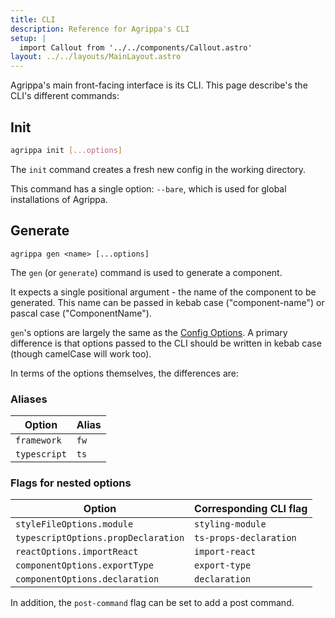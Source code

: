 ```yaml
---
title: CLI
description: Reference for Agrippa's CLI
setup: |
  import Callout from '../../components/Callout.astro'
layout: ../../layouts/MainLayout.astro
---
```


Agrippa's main front-facing interface is its CLI.
This page describe's the CLI's different commands:

## Init

```bash
agrippa init [...options]
```

The `init` command creates a fresh new config in the working directory.

This command has a single option: `--bare`, which is used for global installations of Agrippa.


## Generate

```
agrippa gen <name> [...options]
```

The `gen` (or `generate`) command is used to generate a component.

It expects a single positional argument - the name of the component to be generated.
This name can be passed in kebab case ("component-name") or pascal case ("ComponentName").

`gen`'s options are largely the same as the [Config Options](./config-options). A primary difference
is that options passed to the CLI should be written in kebab case (though camelCase will work too).

In terms of the options themselves, the differences are:

### Aliases

| Option | Alias | 
|--------|-------|
| `framework` | `fw` |
| `typescript` | `ts` |

### Flags for nested options

| Option | Corresponding CLI flag | 
|--------|-------|
| `styleFileOptions.module` | `styling-module` |
| `typescriptOptions.propDeclaration` | `ts-props-declaration` |
| `reactOptions.importReact` | `import-react` |
| `componentOptions.exportType` | `export-type` |
| `componentOptions.declaration` | `declaration` |

In addition, the `post-command` flag can be set to add a post command.
